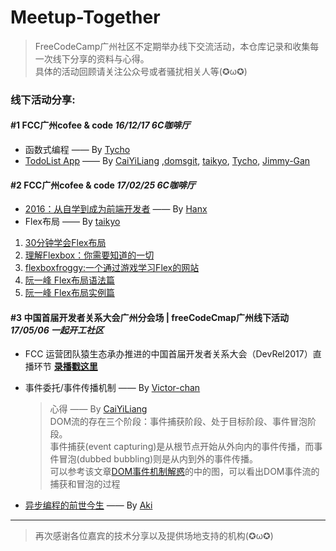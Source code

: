 # Meetup-Together

> FreeCodeCamp广州社区不定期举办线下交流活动，本仓库记录和收集每一次线下分享的资料与心得。<br>
> 具体的活动回顾请关注公众号或者骚扰相关人等(✪ω✪)

### 线下活动分享:

#### #1 FCC广州cofee & code   _16/12/17  6C咖啡厅_
- 函数式编程   —— By [Tycho](https://github.com/tycho01)
- [TodoList App](https://github.com/FreeCodeCamp-Guangzhou/Project-Together)  —— By [CaiYiLiang](https://github.com/CaiYiLiang) ,[domsgit](https://github.com/domsgit), [taikyo](https://github.com/taikyo), [Tycho](https://github.com/tycho01), [Jimmy-Gan](https://github.com/Jimmy-Gan)

#### #2 FCC广州cofee & code  _17/02/25 6C咖啡厅_
- [2016：从自学到成为前端开发者](http://www.jianshu.com/p/fc2a0590bd13) —— By [Hanx](https://github.com/Samhanx)
- Flex布局 —— By [taikyo](https://github.com/taikyo)

 1. [30分钟学会Flex布局](https://zhuanlan.zhihu.com/p/25303493)
 2. [理解Flexbox：你需要知道的一切](https://www.w3cplus.com/css3/understanding-flexbox-everything-you-need-to-know.html?from=groupmessage&isappinstalled=0)
 3. [flexboxfroggy:一个通过游戏学习Flex的网站](http://flexboxfroggy.com/#zh-cn)
 4. [阮一峰 Flex布局语法篇](http://www.ruanyifeng.com/blog/2015/07/flex-grammar.html)
 5. [阮一峰 Flex布局实例篇](http://www.ruanyifeng.com/blog/2015/07/flex-examples.html)

#### #3 中国首届开发者关系大会广州分会场 | freeCodeCmap广州线下活动  _17/05/06 一起开工社区_ 
- FCC 运营团队猿生态承办推进的中国首届开发者关系大会（DevRel2017）直播环节 **[录播戳这里]( http://www.itdks.com/dakashuo/play/1220)**
- 事件委托/事件传播机制 —— By [Victor-chan](https://github.com/Victor-ChanX/)

  >心得 —— By [CaiYiLiang](https://github.com/CaiYiLiang) <br> DOM流的存在三个阶段：事件捕获阶段、处于目标阶段、事件冒泡阶段。<br>
  >事件捕获(event capturing)是从根节点开始从外向内的事件传播，而事件冒泡(dubbed  bubbling)则是从内到外的事件传播。<br>
  >可以参考该文章[DOM事件机制解惑](http://coderlt.coding.me/2016/11/22/js-event/)的中的图，可以看出DOM事件流的捕获和冒泡的过程
- [异步编程的前世今生](https://github.com/Akiq2016/asyn-programming-with-JavaScript) —— By [Aki](https://github.com/Akiq2016)<br>


---
> 再次感谢各位嘉宾的技术分享以及提供场地支持的机构(✪ω✪)
